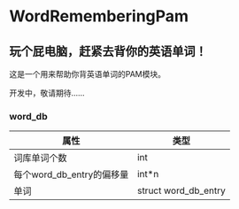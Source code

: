 # WordRememberingPam
## 玩个屁电脑，赶紧去背你的英语单词！

这是一个用来帮助你背英语单词的PAM模块。

开发中，敬请期待……



### word_db

| 属性                      | 类型                 |
| ------------------------- | -------------------- |
| 词库单词个数              | int                  |
| 每个word_db_entry的偏移量 | int*n                |
| 单词                      | struct word_db_entry |

